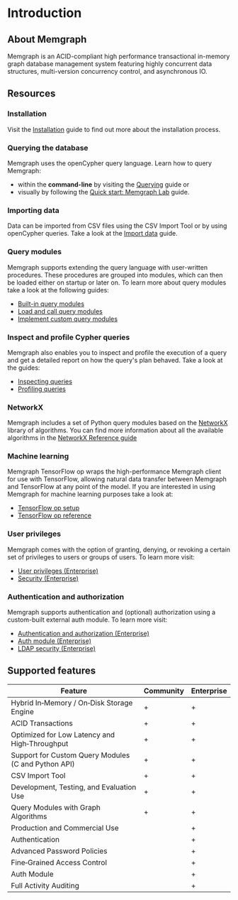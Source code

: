 # Introduction

## About Memgraph

Memgraph is an ACID-compliant high performance transactional in-memory graph
database management system featuring highly concurrent data structures,
multi-version concurrency control, and asynchronous IO.

## Resources

### Installation

Visit the [Installation](./getting_started/installation/installation.md) guide to find out more about the installation process.

### Querying the database

Memgraph uses the openCypher query language. Learn how to query Memgraph:
* within the **command-line** by visiting the [Querying](./getting_started/querying/querying.md) guide or
* visually by following the [Quick start: Memgraph Lab](../../lab/v1.2.0/quick-start.md) guide.

### Importing data

Data can be imported from CSV files using the CSV Import Tool or by using openCypher queries. 
Take a look at the [Import data](./database_functionalities/import-data.md) guide.

### Query modules

Memgraph supports extending the query language with user-written procedures. These procedures are grouped into modules, which can then be loaded either on startup or later on. 
To learn more about query modules take a look at the following guides:
* [Built-in query modules](./database_functionalities/query_modules/built-in-query-modules.md)
* [Load and call query modules](./database_functionalities/query_modules/load-call-query-modules.md)
* [Implement custom query modules](./database_functionalities/query_modules/implement-query-modules.md)

### Inspect and profile Cypher queries 

Memgraph also enables you to inspect and profile the execution of a query and get a detailed report 
on how the query's plan behaved. Take a look at the guides:
* [Inspecting queries](./database_functionalities/inspecting-queries.md)
* [Profiling queries](./database_functionalities/profiling-queries.md)

### NetworkX

Memgraph includes a set of Python query modules based on the [NetworkX](https://networkx.github.io/) library of algorithms.
You can find more information about all the available algorithms in the [NetworkX Reference guide](./reference_guide/networkx/networkx.md)

### Machine learning

Memgraph TensorFlow op wraps the high-performance Memgraph client for use with TensorFlow, 
allowing natural data transfer between Memgraph and TensorFlow at any point of the model.
If you are interested in using Memgraph for machine learning purposes  take a look at:
* [TensorFlow op setup](./database_functionalities/tensorflow-setup.md) 
* [TensorFlow op reference](./reference_guide/tensorflow.md)

### User privileges

Memgraph comes with the option of granting, denying, or revoking a certain set of privileges to users or groups of users.
To learn more visit:
* [User privileges (Enterprise)](./database_functionalities/manage-user-privileges.md)
* [Security (Enterprise)](reference_guide/security.md)

### Authentication and authorization

Memgraph supports authentication and (optional) authorization using a custom-built external auth module.
To learn more visit:
* [Authentication and authorization (Enterprise)](./database_functionalities/manage-users-using-ldap.md)
* [Auth module (Enterprise)](reference_guide/auth-module.md)
* [LDAP security (Enterprise)](reference_guide/ldap-security.md)

## Supported features

Feature                                               | Community | Enterprise
------------------------------------------------------|-----------|-----------
Hybrid In&#8209;Memory / On&#8209;Disk Storage Engine |     +     |     +
ACID Transactions                                     |     +     |     +
Optimized for Low Latency and High&#8209;Throughput   |     +     |     +
Support for Custom Query Modules (C and Python API)   |     +     |     +
CSV Import Tool                                       |     +     |     +
Development, Testing, and Evaluation Use              |     +     |     +
Query Modules with Graph Algorithms                   |     +     |     +
Production and Commercial Use                         |           |     +
Authentication                                        |           |     +
Advanced Password Policies                            |           |     +
Fine&#8209;Grained Access Control                     |           |     +
Auth Module                                           |           |     +
Full Activity Auditing                                |           |     +